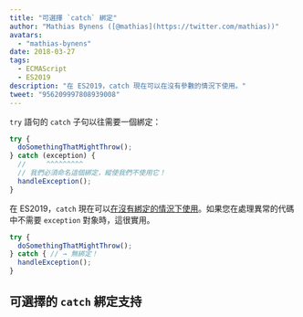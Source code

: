 ```yaml
---
title: "可選擇 `catch` 綁定"
author: "Mathias Bynens ([@mathias](https://twitter.com/mathias))"
avatars: 
  - "mathias-bynens"
date: 2018-03-27
tags: 
  - ECMAScript
  - ES2019
description: "在 ES2019，catch 現在可以在沒有參數的情況下使用。"
tweet: "956209997808939008"
---
```

`try` 語句的 `catch` 子句以往需要一個綁定：

```js
try {
  doSomethingThatMightThrow();
} catch (exception) {
  //     ^^^^^^^^^
  // 我們必須命名這個綁定，縱使我們不使用它！
  handleException();
}
```

在 ES2019，`catch` 現在可以[在沒有綁定的情況下使用](https://tc39.es/proposal-optional-catch-binding/)。如果您在處理異常的代碼中不需要 `exception` 對象時，這很實用。

```js
try {
  doSomethingThatMightThrow();
} catch { // → 無綁定！
  handleException();
}
```

## 可選擇的 `catch` 綁定支持

<feature-support chrome="66 /blog/v8-release-66#optional-catch-binding"
                 firefox="58 https://bugzilla.mozilla.org/show_bug.cgi?id=1380881"
                 safari="yes https://trac.webkit.org/changeset/220068/webkit"
                 nodejs="10 https://github.com/nodejs/node/blob/master/doc/changelogs/CHANGELOG_V10.md#2018-04-24-version-1000-current-jasnell"
                 babel="yes"></feature-support>

<!--truncate-->